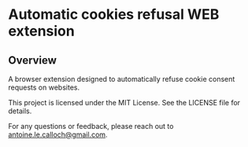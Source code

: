 # Automatic cookies refusal WEB extension
## Overview
A browser extension designed to automatically refuse cookie consent requests on websites.

This project is licensed under the MIT License. See the LICENSE file for details.

For any questions or feedback, please reach out to antoine.le.calloch@gmail.com.
